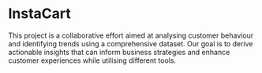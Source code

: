 # InstaCart
This project is a collaborative effort aimed at analysing customer behaviour and identifying trends using a comprehensive dataset. Our goal is to derive actionable insights that can inform business strategies and enhance customer experiences while utilising different tools.
